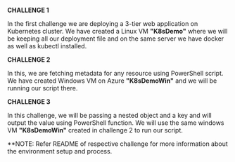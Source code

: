 **CHALLENGE 1**

In the first challenge we are deploying a 3-tier web application on Kubernetes cluster.
We have created a Linux VM **"K8sDemo"** where we will be keeping all our deployment file and on the same server we have docker as well as kubectl installed.


**CHALLENGE 2**

In this, we are fetching metadata for any resource using PowerShell script.
We have created Windows VM on Azure **"K8sDemoWin"** and we will be running our script there.


**CHALLENGE 3**

In this challenge, we will be passing a nested object and a key and will output the value using PowerShell function.
We will use the same windows VM **"K8sDemoWin"** created in challenge 2 to run our script.

**NOTE: Refer README of respective challenge for more information about the environment setup and process.